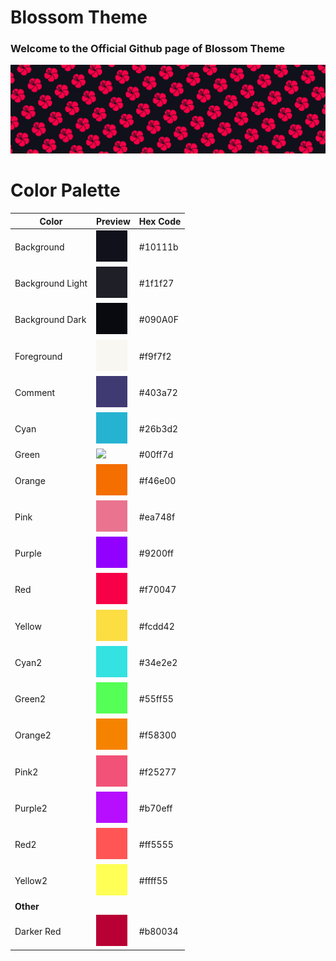 # Blossom Theme
### Welcome to the Official Github page of Blossom Theme
![](https://raw.githubusercontent.com/BlossomTheme/Assets/main/banner02.png)

# Color Palette

| **Color** | **Preview** | **Hex Code** | 
| --------- | ----------- | ------------ | 
| Background | ![](./images/BG.png) | #10111b | 
| Background Light | ![](./images/BGLight.png) | #1f1f27 | 
| Background Dark | ![](./images/BGDark.png) | #090A0F | 
| Foreground | ![](./images/FG.png) | #f9f7f2 | 
| Comment | ![](./images/Comment.png) | #403a72 | 
| Cyan | ![](./images/Cyan.png) | #26b3d2 | 
| Green | ![](./images/Green.png) | #00ff7d | 
| Orange | ![](./images/Orange.png) | #f46e00 | 
| Pink | ![](./images/Pink.png) | #ea748f | 
| Purple | ![](./images/Purple.png) | #9200ff | 
| Red | ![](./images/Red.png) | #f70047 | 
| Yellow | ![](./images/Yellow.png) | #fcdd42 | 
| Cyan2 | ![](./images/Cyan2.png) | #34e2e2 | 
| Green2 | ![](./images/Green2.png) | #55ff55 | 
| Orange2 | ![](./images/Orange2.png) | #f58300 | 
| Pink2 | ![](./images/Pink2.png) | #f25277 | 
| Purple2 | ![](./images/Purple2.png) | #b70eff | 
| Red2 | ![](./images/Red2.png) | #ff5555 | 
| Yellow2 | ![](./images/Yellow2.png) | #ffff55 | 
| **Other** |  |  | 
| Darker Red | ![](./images/RedDark.png) | #b80034 | 
